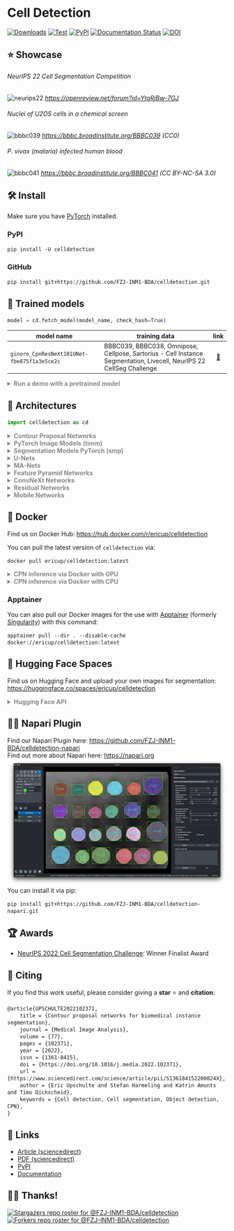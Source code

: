 # Cell Detection

[![Downloads](https://static.pepy.tech/badge/celldetection?l)](https://pepy.tech/project/celldetection)
[![Test](https://github.com/FZJ-INM1-BDA/celldetection/workflows/Test/badge.svg)](https://github.com/FZJ-INM1-BDA/celldetection/actions?query=workflow%3ATest)
[![PyPI](https://img.shields.io/pypi/v/celldetection?l)](https://pypi.org/project/celldetection/)
[![Documentation Status](https://readthedocs.org/projects/celldetection/badge/?version=latest)](https://celldetection.readthedocs.io/en/latest/?badge=latest)
[![DOI](https://zenodo.org/badge/349111085.svg)](https://zenodo.org/badge/latestdoi/349111085)

## ⭐ Showcase

###### NeurIPS 22 Cell Segmentation Competition

![neurips22](https://raw.githubusercontent.com/FZJ-INM1-BDA/celldetection/main/assets/neurips-cellseg-demo.png "NeurIPS 22 Cell Segmentation Competition - Find more information here: https://neurips.cc/Conferences/2022/CompetitionTrack")
*https://openreview.net/forum?id=YtgRjBw-7GJ*

###### Nuclei of U2OS cells in a chemical screen

![bbbc039](https://raw.githubusercontent.com/FZJ-INM1-BDA/celldetection/main/assets/bbbc039-cpn-u22-demo.png "BBBC039 demo with CpnU22 - Find the dataset here: https://bbbc.broadinstitute.org/BBBC039")
*https://bbbc.broadinstitute.org/BBBC039 (CC0)*

###### P. vivax (malaria) infected human blood

![bbbc041](https://raw.githubusercontent.com/FZJ-INM1-BDA/celldetection/main/assets/bbbc041-cpn-u22-demo.png "BBBC041 demo with CpnU22 - Find the dataset here: https://bbbc.broadinstitute.org/BBBC041")
*https://bbbc.broadinstitute.org/BBBC041 (CC BY-NC-SA 3.0)*

## 🛠 Install

Make sure you have [PyTorch](https://pytorch.org/get-started/locally/) installed.

### PyPI

```
pip install -U celldetection
```

### GitHub

```
pip install git+https://github.com/FZJ-INM1-BDA/celldetection.git
```

## 💾 Trained models

```python
model = cd.fetch_model(model_name, check_hash=True)
```

| model name                                  | training data                                                                                                        |                                           link                                            |
|---------------------------------------------|----------------------------------------------------------------------------------------------------------------------|:-----------------------------------------------------------------------------------------:| 
| `ginoro_CpnResNeXt101UNet-fbe875f1a3e5ce2c` | BBBC039, BBBC038, Omnipose, Cellpose, Sartorius - Cell Instance Segmentation, Livecell, NeurIPS 22 CellSeg Challenge | [🔗](https://celldetection.org/torch/models/ginoro_CpnResNeXt101UNet-fbe875f1a3e5ce2c.pt) |

<details>
  <summary style="font-weight: bold; color: #888888">Run a demo with a pretrained model</summary>

```python
import torch, cv2, celldetection as cd
from skimage.data import coins
from matplotlib import pyplot as plt

# Load pretrained model
device = 'cuda' if torch.cuda.is_available() else 'cpu'
model = cd.fetch_model('ginoro_CpnResNeXt101UNet-fbe875f1a3e5ce2c', check_hash=True).to(device)
model.eval()

# Load input
img = coins()
img = cv2.cvtColor(img, cv2.COLOR_GRAY2RGB)
print(img.dtype, img.shape, (img.min(), img.max()))

# Run model
with torch.no_grad():
    x = cd.to_tensor(img, transpose=True, device=device, dtype=torch.float32)
    x = x / 255  # ensure 0..1 range
    x = x[None]  # add batch dimension: Tensor[3, h, w] -> Tensor[1, 3, h, w]
    y = model(x)

# Show results for each batch item
contours = y['contours']
for n in range(len(x)):
    cd.imshow_row(x[n], x[n], figsize=(16, 9), titles=('input', 'contours'))
    cd.plot_contours(contours[n])
    plt.show()
```

</details>

## 🔬 Architectures

```python
import celldetection as cd
```

<details>
  <summary style="font-weight: bold; color: #888888">Contour Proposal Networks</summary>

- [`cd.models.CPN`](https://docs.celldetection.org/en/latest/celldetection.models.html#celldetection.models.cpn.CPN)
- [`cd.models.CpnU22`](https://docs.celldetection.org/en/latest/celldetection.models.html#celldetection.models.cpn.CpnU22)
- [`cd.models.CPNCore`](https://docs.celldetection.org/en/latest/celldetection.models.html#celldetection.models.cpn.CPNCore)
- [`cd.models.CpnResUNet`](https://docs.celldetection.org/en/latest/celldetection.models.html#celldetection.models.cpn.CpnResUNet)
- [`cd.models.CpnSlimU22`](https://docs.celldetection.org/en/latest/celldetection.models.html#celldetection.models.cpn.CpnSlimU22)
- [`cd.models.CpnWideU22`](https://docs.celldetection.org/en/latest/celldetection.models.html#celldetection.models.cpn.CpnWideU22)
- [`cd.models.CpnResNet18FPN`](https://docs.celldetection.org/en/latest/celldetection.models.html#celldetection.models.cpn.CpnResNet18FPN)
- [`cd.models.CpnResNet34FPN`](https://docs.celldetection.org/en/latest/celldetection.models.html#celldetection.models.cpn.CpnResNet34FPN)
- [`cd.models.CpnResNet50FPN`](https://docs.celldetection.org/en/latest/celldetection.models.html#celldetection.models.cpn.CpnResNet50FPN)
- [`cd.models.CpnResNeXt50FPN`](https://docs.celldetection.org/en/latest/celldetection.models.html#celldetection.models.cpn.CpnResNeXt50FPN)
- [`cd.models.CpnResNet101FPN`](https://docs.celldetection.org/en/latest/celldetection.models.html#celldetection.models.cpn.CpnResNet101FPN)
- [`cd.models.CpnResNet152FPN`](https://docs.celldetection.org/en/latest/celldetection.models.html#celldetection.models.cpn.CpnResNet152FPN)
- [`cd.models.CpnResNet18UNet`](https://docs.celldetection.org/en/latest/celldetection.models.html#celldetection.models.cpn.CpnResNet18UNet)
- [`cd.models.CpnResNet34UNet`](https://docs.celldetection.org/en/latest/celldetection.models.html#celldetection.models.cpn.CpnResNet34UNet)
- [`cd.models.CpnResNet50UNet`](https://docs.celldetection.org/en/latest/celldetection.models.html#celldetection.models.cpn.CpnResNet50UNet)
- [`cd.models.CpnResNeXt101FPN`](https://docs.celldetection.org/en/latest/celldetection.models.html#celldetection.models.cpn.CpnResNeXt101FPN)
- [`cd.models.CpnResNeXt152FPN`](https://docs.celldetection.org/en/latest/celldetection.models.html#celldetection.models.cpn.CpnResNeXt152FPN)
- [`cd.models.CpnResNeXt50UNet`](https://docs.celldetection.org/en/latest/celldetection.models.html#celldetection.models.cpn.CpnResNeXt50UNet)
- [`cd.models.CpnResNet101UNet`](https://docs.celldetection.org/en/latest/celldetection.models.html#celldetection.models.cpn.CpnResNet101UNet)
- [`cd.models.CpnResNet152UNet`](https://docs.celldetection.org/en/latest/celldetection.models.html#celldetection.models.cpn.CpnResNet152UNet)
- [`cd.models.CpnResNeXt101UNet`](https://docs.celldetection.org/en/latest/celldetection.models.html#celldetection.models.cpn.CpnResNeXt101UNet)
- [`cd.models.CpnResNeXt152UNet`](https://docs.celldetection.org/en/latest/celldetection.models.html#celldetection.models.cpn.CpnResNeXt152UNet)
- [`cd.models.CpnWideResNet50FPN`](https://docs.celldetection.org/en/latest/celldetection.models.html#celldetection.models.cpn.CpnWideResNet50FPN)
- [`cd.models.CpnWideResNet101FPN`](https://docs.celldetection.org/en/latest/celldetection.models.html#celldetection.models.cpn.CpnWideResNet101FPN)
- [`cd.models.CpnMobileNetV3LargeFPN`](https://docs.celldetection.org/en/latest/celldetection.models.html#celldetection.models.cpn.CpnMobileNetV3LargeFPN)
- [`cd.models.CpnMobileNetV3SmallFPN`](https://docs.celldetection.org/en/latest/celldetection.models.html#celldetection.models.cpn.CpnMobileNetV3SmallFPN)

</details>

<details>
  <summary style="font-weight: bold; color: #888888">PyTorch Image Models (timm)</summary>

Also have a look at [Timm Documentation](https://huggingface.co/docs/timm/index).

```python
import timm

timm.list_models(filter='*')  # explore available models
```

- [`cd.models.CpnTimmMaNet`](https://docs.celldetection.org/en/latest/celldetection.models.html#celldetection.models.cpn.CpnTimmMaNet)
- [`cd.models.CpnTimmUNet`](https://docs.celldetection.org/en/latest/celldetection.models.html#celldetection.models.cpn.CpnTimmUNet)
- [`cd.models.TimmEncoder`](https://docs.celldetection.org/en/latest/celldetection.models.html#celldetection.models.timmodels.TimmEncoder)
- [`cd.models.TimmFPN`](https://docs.celldetection.org/en/latest/celldetection.models.html#celldetection.models.fpn.TimmFPN)
- [`cd.models.TimmMaNet`](https://docs.celldetection.org/en/latest/celldetection.models.html#celldetection.models.manet.TimmMaNet)
- [`cd.models.TimmUNet`](https://docs.celldetection.org/en/latest/celldetection.models.html#celldetection.models.unet.TimmUNet)

</details>

<details>
  <summary style="font-weight: bold; color: #888888">Segmentation Models PyTorch (smp)</summary>

```python
import segmentation_models_pytorch as smp

smp.encoders.get_encoder_names()  # explore available models
```

```python
encoder = cd.models.SmpEncoder(encoder_name='mit_b5', pretrained='imagenet')
```

Find a list of [Smp Encoders](https://smp.readthedocs.io/en/latest/encoders.html) in the `smp` documentation.

- [`cd.models.CpnSmpMaNet`](https://docs.celldetection.org/en/latest/celldetection.models.html#celldetection.models.cpn.CpnSmpMaNet)
- [`cd.models.CpnSmpUNet`](https://docs.celldetection.org/en/latest/celldetection.models.html#celldetection.models.cpn.CpnSmpUNet)
- [`cd.models.SmpEncoder`](https://docs.celldetection.org/en/latest/celldetection.models.html#celldetection.models.smp.SmpEncoder)
- [`cd.models.SmpFPN`](https://docs.celldetection.org/en/latest/celldetection.models.html#celldetection.models.fpn.SmpFPN)
- [`cd.models.SmpMaNet`](https://docs.celldetection.org/en/latest/celldetection.models.html#celldetection.models.manet.SmpMaNet)
- [`cd.models.SmpUNet`](https://docs.celldetection.org/en/latest/celldetection.models.html#celldetection.models.unet.SmpUNet)

</details>

<details>
    <summary style="font-weight: bold; color: #888888">U-Nets</summary>

```python
# U-Nets are available in 2D and 3D
import celldetection as cd

model = cd.models.ResNeXt50UNet(in_channels=3, out_channels=1, nd=3)
```

- [`cd.models.U22`](https://docs.celldetection.org/en/latest/celldetection.models.html#celldetection.models.unet.U22)
- [`cd.models.U17`](https://docs.celldetection.org/en/latest/celldetection.models.html#celldetection.models.unet.U17)
- [`cd.models.U12`](https://docs.celldetection.org/en/latest/celldetection.models.html#celldetection.models.unet.U12)
- [`cd.models.UNet`](https://docs.celldetection.org/en/latest/celldetection.models.html#celldetection.models.unet.UNet)
- [`cd.models.WideU22`](https://docs.celldetection.org/en/latest/celldetection.models.html#celldetection.models.unet.WideU22)
- [`cd.models.SlimU22`](https://docs.celldetection.org/en/latest/celldetection.models.html#celldetection.models.unet.SlimU22)
- [`cd.models.ResUNet`](https://docs.celldetection.org/en/latest/celldetection.models.html#celldetection.models.unet.ResUNet)
- [`cd.models.UNetEncoder`](https://docs.celldetection.org/en/latest/celldetection.models.html#celldetection.models.unet.UNetEncoder)
- [`cd.models.ResNet50UNet`](https://docs.celldetection.org/en/latest/celldetection.models.html#celldetection.models.unet.ResNet50UNet)
- [`cd.models.ResNet18UNet`](https://docs.celldetection.org/en/latest/celldetection.models.html#celldetection.models.unet.ResNet18UNet)
- [`cd.models.ResNet34UNet`](https://docs.celldetection.org/en/latest/celldetection.models.html#celldetection.models.unet.ResNet34UNet)
- [`cd.models.ResNet152UNet`](https://docs.celldetection.org/en/latest/celldetection.models.html#celldetection.models.unet.ResNet152UNet)
- [`cd.models.ResNet101UNet`](https://docs.celldetection.org/en/latest/celldetection.models.html#celldetection.models.unet.ResNet101UNet)
- [`cd.models.ResNeXt50UNet`](https://docs.celldetection.org/en/latest/celldetection.models.html#celldetection.models.unet.ResNeXt50UNet)
- [`cd.models.ResNeXt152UNet`](https://docs.celldetection.org/en/latest/celldetection.models.html#celldetection.models.unet.ResNeXt152UNet)
- [`cd.models.ResNeXt101UNet`](https://docs.celldetection.org/en/latest/celldetection.models.html#celldetection.models.unet.ResNeXt101UNet)
- [`cd.models.WideResNet50UNet`](https://docs.celldetection.org/en/latest/celldetection.models.html#celldetection.models.unet.WideResNet50UNet)
- [`cd.models.WideResNet101UNet`](https://docs.celldetection.org/en/latest/celldetection.models.html#celldetection.models.unet.WideResNet101UNet)
- [`cd.models.MobileNetV3SmallUNet`](https://docs.celldetection.org/en/latest/celldetection.models.html#celldetection.models.unet.MobileNetV3SmallUNet)
- [`cd.models.MobileNetV3LargeUNet`](https://docs.celldetection.org/en/latest/celldetection.models.html#celldetection.models.unet.MobileNetV3LargeUNet)

</details>

<details>
    <summary style="font-weight: bold; color: #888888">MA-Nets</summary>

```python
# Many MA-Nets are available in 2D and 3D
import celldetection as cd

encoder = cd.models.ConvNeXtSmall(in_channels=3, nd=3)
model = cd.models.MaNet(encoder, out_channels=1, nd=3)
```

- [`cd.models.MaNet`](https://docs.celldetection.org/en/latest/celldetection.models.html#celldetection.models.manet.MaNet)
- [`cd.models.SmpMaNet`](https://docs.celldetection.org/en/latest/celldetection.models.html#celldetection.models.manet.SmpMaNet)
- [`cd.models.TimmMaNet`](https://docs.celldetection.org/en/latest/celldetection.models.html#celldetection.models.manet.TimmMaNet)

</details>

<details>
    <summary style="font-weight: bold; color: #888888">Feature Pyramid Networks</summary>

- [`cd.models.FPN`](https://docs.celldetection.org/en/latest/celldetection.models.html#celldetection.models.fpn.FPN)
- [`cd.models.ResNet18FPN`](https://docs.celldetection.org/en/latest/celldetection.models.html#celldetection.models.fpn.ResNet18FPN)
- [`cd.models.ResNet34FPN`](https://docs.celldetection.org/en/latest/celldetection.models.html#celldetection.models.fpn.ResNet34FPN)
- [`cd.models.ResNet50FPN`](https://docs.celldetection.org/en/latest/celldetection.models.html#celldetection.models.fpn.ResNet50FPN)
- [`cd.models.ResNeXt50FPN`](https://docs.celldetection.org/en/latest/celldetection.models.html#celldetection.models.fpn.ResNeXt50FPN)
- [`cd.models.ResNet101FPN`](https://docs.celldetection.org/en/latest/celldetection.models.html#celldetection.models.fpn.ResNet101FPN)
- [`cd.models.ResNet152FPN`](https://docs.celldetection.org/en/latest/celldetection.models.html#celldetection.models.fpn.ResNet152FPN)
- [`cd.models.ResNeXt101FPN`](https://docs.celldetection.org/en/latest/celldetection.models.html#celldetection.models.fpn.ResNeXt101FPN)
- [`cd.models.ResNeXt152FPN`](https://docs.celldetection.org/en/latest/celldetection.models.html#celldetection.models.fpn.ResNeXt152FPN)
- [`cd.models.WideResNet50FPN`](https://docs.celldetection.org/en/latest/celldetection.models.html#celldetection.models.fpn.WideResNet50FPN)
- [`cd.models.WideResNet101FPN`](https://docs.celldetection.org/en/latest/celldetection.models.html#celldetection.models.fpn.WideResNet101FPN)
- [`cd.models.MobileNetV3LargeFPN`](https://docs.celldetection.org/en/latest/celldetection.models.html#celldetection.models.fpn.MobileNetV3LargeFPN)
- [`cd.models.MobileNetV3SmallFPN`](https://docs.celldetection.org/en/latest/celldetection.models.html#celldetection.models.fpn.MobileNetV3SmallFPN)

</details>

<details>
    <summary style="font-weight: bold; color: #888888">ConvNeXt Networks</summary>

```python
# ConvNeXt Networks are available in 2D and 3D
import celldetection as cd

model = cd.models.ConvNeXtSmall(in_channels=3, nd=3)
```

- [`cd.models.ConvNeXt`](https://docs.celldetection.org/en/latest/celldetection.models.html#celldetection.models.convnext.MaNet)
- [`cd.models.ConvNeXtTiny`](https://docs.celldetection.org/en/latest/celldetection.models.html#celldetection.models.convnext.ConvNeXtTiny)
- [`cd.models.ConvNeXtSmall`](https://docs.celldetection.org/en/latest/celldetection.models.html#celldetection.models.convnext.ConvNeXtSmall)
- [`cd.models.ConvNeXtBase`](https://docs.celldetection.org/en/latest/celldetection.models.html#celldetection.models.convnext.ConvNeXtBase)
- [`cd.models.ConvNeXtLarge`](https://docs.celldetection.org/en/latest/celldetection.models.html#celldetection.models.convnext.ConvNeXtLarge)

</details>

<details>
    <summary style="font-weight: bold; color: #888888">Residual Networks</summary>

```python
# Residual Networks are available in 2D and 3D
import celldetection as cd

model = cd.models.ResNet50(in_channels=3, nd=3)
```

- [`cd.models.ResNet18`](https://docs.celldetection.org/en/latest/celldetection.models.html#celldetection.models.resnet.ResNet18)
- [`cd.models.ResNet34`](https://docs.celldetection.org/en/latest/celldetection.models.html#celldetection.models.resnet.ResNet34)
- [`cd.models.ResNet50`](https://docs.celldetection.org/en/latest/celldetection.models.html#celldetection.models.resnet.ResNet50)
- [`cd.models.ResNet101`](https://docs.celldetection.org/en/latest/celldetection.models.html#celldetection.models.resnet.ResNet101)
- [`cd.models.ResNet152`](https://docs.celldetection.org/en/latest/celldetection.models.html#celldetection.models.resnet.ResNet152)
- [`cd.models.WideResNet50_2`](https://docs.celldetection.org/en/latest/celldetection.models.html#celldetection.models.resnet.WideResNet50_2)
- [`cd.models.ResNeXt50_32x4d`](https://docs.celldetection.org/en/latest/celldetection.models.html#celldetection.models.resnet.ResNeXt50_32x4d)
- [`cd.models.WideResNet101_2`](https://docs.celldetection.org/en/latest/celldetection.models.html#celldetection.models.resnet.WideResNet101_2)
- [`cd.models.ResNeXt101_32x8d`](https://docs.celldetection.org/en/latest/celldetection.models.html#celldetection.models.resnet.ResNeXt101_32x8d)
- [`cd.models.ResNeXt152_32x8d`](https://docs.celldetection.org/en/latest/celldetection.models.html#celldetection.models.resnet.ResNeXt152_32x8d)

</details>

<details>
    <summary style="font-weight: bold; color: #888888">Mobile Networks</summary>

- [`cd.models.MobileNetV3Large`](https://docs.celldetection.org/en/latest/celldetection.models.html#celldetection.models.mobilenetv3.MobileNetV3Large)
- [`cd.models.MobileNetV3Small`](https://docs.celldetection.org/en/latest/celldetection.models.html#celldetection.models.mobilenetv3.MobileNetV3Small)

</details>

## 🐳 Docker

Find us on Docker Hub: https://hub.docker.com/r/ericup/celldetection

You can pull the latest version of `celldetection` via:
```
docker pull ericup/celldetection:latest
```

<details>
    <summary style="font-weight: bold; color: #888888">CPN inference via Docker with GPU</summary>

```
docker run --rm \
  -v $PWD/docker/outputs:/outputs/ \
  -v $PWD/docker/inputs/:/inputs/ \
  -v $PWD/docker/models/:/models/ \
  --gpus="device=0" \
  celldetection:latest /bin/bash -c \
  "python cpn_inference.py --tile_size=1024 --stride=768 --precision=32-true"
```
</details>
<details>
    <summary style="font-weight: bold; color: #888888">CPN inference via Docker with CPU</summary>

```
docker run --rm \
  -v $PWD/docker/outputs:/outputs/ \
  -v $PWD/docker/inputs/:/inputs/ \
  -v $PWD/docker/models/:/models/ \
  celldetection:latest /bin/bash -c \
  "python cpn_inference.py --tile_size=1024 --stride=768 --precision=32-true --accelerator=cpu"
```
</details>



### Apptainer

You can also pull our Docker images for the use with [Apptainer](https://apptainer.org/) (formerly [Singularity](https://github.com/apptainer/singularity)) with this command:

```
apptainer pull --dir . --disable-cache docker://ericup/celldetection:latest
```


## 🤗 Hugging Face Spaces

Find us on Hugging Face and upload your own images for segmentation: https://huggingface.co/spaces/ericup/celldetection

<details>
    <summary style="font-weight: bold; color: #888888">Hugging Face API</summary>

### Python

```python
import requests

response = requests.post("https://ericup-celldetection.hf.space/run/predict", json={
    "data": [
        "data:image/png;base64,iVBORw0KGgoAAAANSUhEUgAAAAEAAAABCAYAAAAfFcSJAAAACklEQVR4nGMAAQAABQABDQottAAAAABJRU5ErkJggg==",
        "ginoro_CpnResNeXt101UNet-fbe875f1a3e5ce2c",
    ]
}).json()

data = response["data"]
```

### Javascript

```javascript
const response = await fetch("https://ericup-celldetection.hf.space/run/predict", {
    method: "POST",
    headers: {"Content-Type": "application/json"},
    body: JSON.stringify({
        data: [
            "data:image/png;base64,iVBORw0KGgoAAAANSUhEUgAAAAEAAAABCAYAAAAfFcSJAAAACklEQVR4nGMAAQAABQABDQottAAAAABJRU5ErkJggg==",
            "ginoro_CpnResNeXt101UNet-fbe875f1a3e5ce2c",
        ]
    })
});

const data = await response.json();

```

</details>

## 🧑‍💻 Napari Plugin

Find our Napari Plugin here: https://github.com/FZJ-INM1-BDA/celldetection-napari </br>
Find out more about Napari here: https://napari.org
![bbbc039](https://raw.githubusercontent.com/FZJ-INM1-BDA/celldetection-napari/main/assets/coins-demo.png "Napari Plugin")
You can install it via pip:
```
pip install git+https://github.com/FZJ-INM1-BDA/celldetection-napari.git
```

## 🏆 Awards

- [NeurIPS 2022 Cell Segmentation Challenge](https://neurips22-cellseg.grand-challenge.org/): Winner Finalist Award

## 📝 Citing

If you find this work useful, please consider giving a **star** ⭐️ and **citation**:

```
@article{UPSCHULTE2022102371,
    title = {Contour proposal networks for biomedical instance segmentation},
    journal = {Medical Image Analysis},
    volume = {77},
    pages = {102371},
    year = {2022},
    issn = {1361-8415},
    doi = {https://doi.org/10.1016/j.media.2022.102371},
    url = {https://www.sciencedirect.com/science/article/pii/S136184152200024X},
    author = {Eric Upschulte and Stefan Harmeling and Katrin Amunts and Timo Dickscheid},
    keywords = {Cell detection, Cell segmentation, Object detection, CPN},
}
```

## 🔗 Links

- [Article (sciencedirect)](https://www.sciencedirect.com/science/article/pii/S136184152200024X "Contour Proposal Networks for Biomedical Instance Segmentation")
- [PDF (sciencedirect)](https://www.sciencedirect.com/sdfe/reader/pii/S136184152200024X/pdf "Contour Proposal Networks for Biomedical Instance Segmentation")
- [PyPI](https://pypi.org/project/celldetection/ "CellDetection")
- [Documentation](https://docs.celldetection.org "Documentation")

## 🧑‍🔬 Thanks!

[![Stargazers repo roster for @FZJ-INM1-BDA/celldetection](https://reporoster.com/stars/FZJ-INM1-BDA/celldetection)](https://github.com/FZJ-INM1-BDA/celldetection/stargazers)
[![Forkers repo roster for @FZJ-INM1-BDA/celldetection](https://reporoster.com/forks/FZJ-INM1-BDA/celldetection)](https://github.com/FZJ-INM1-BDA/celldetection/network/members)
